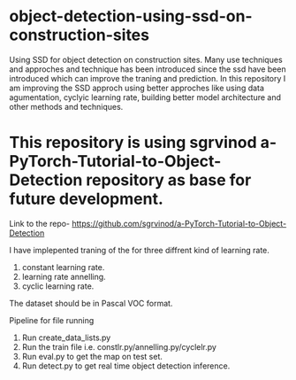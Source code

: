# object-detection-using-ssd-on-construction-sites
Using SSD for object detection on construction sites.
Many use techniques and approches and technique has been introduced since the ssd have been introduced which can improve the traning and prediction. 
In this repository I am improving the SSD approch using better approches like using data agumentation, cyclyic learning rate, building better model architecture and other methods and techniques.


# This repository is using sgrvinod a-PyTorch-Tutorial-to-Object-Detection repository as base for future development. 
Link to the repo- https://github.com/sgrvinod/a-PyTorch-Tutorial-to-Object-Detection



I have implepented traning of the for three diffrent kind of learning rate. 
1. constant learning rate.
2. learning rate annelling.
3. cyclic learning rate.

The dataset should be in Pascal VOC format.

Pipeline for file running
1. Run create_data_lists.py
2. Run the train file i.e. constlr.py/annelling.py/cyclelr.py
3. Run eval.py to get the map on test set.
4. Run detect.py to get real time object detection inference.
